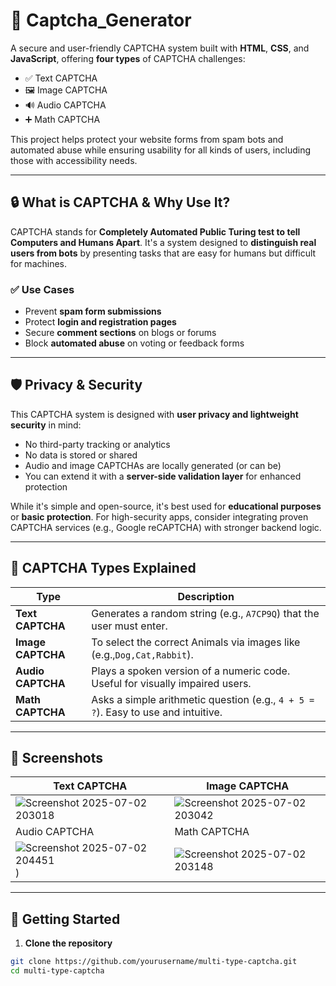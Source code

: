 # 🧠 Captcha_Generator

A secure and user-friendly CAPTCHA system built with **HTML**, **CSS**, and **JavaScript**, offering **four types** of CAPTCHA challenges:

- ✅ Text CAPTCHA  
- 🖼️ Image CAPTCHA  
- 🔊 Audio CAPTCHA  
- ➕ Math CAPTCHA  

This project helps protect your website forms from spam bots and automated abuse while ensuring usability for all kinds of users, including those with accessibility needs.

---

## 🔒 What is CAPTCHA & Why Use It?

CAPTCHA stands for **Completely Automated Public Turing test to tell Computers and Humans Apart**. It's a system designed to **distinguish real users from bots** by presenting tasks that are easy for humans but difficult for machines.

### ✅ Use Cases

- Prevent **spam form submissions**
- Protect **login and registration pages**
- Secure **comment sections** on blogs or forums
- Block **automated abuse** on voting or feedback forms

---

## 🛡️ Privacy & Security

This CAPTCHA system is designed with **user privacy and lightweight security** in mind:

- No third-party tracking or analytics
- No data is stored or shared
- Audio and image CAPTCHAs are locally generated (or can be)
- You can extend it with a **server-side validation layer** for enhanced protection

While it's simple and open-source, it's best used for **educational purposes** or **basic protection**. For high-security apps, consider integrating proven CAPTCHA services (e.g., Google reCAPTCHA) with stronger backend logic.

---

## 🔧 CAPTCHA Types Explained

| Type | Description |
|------|-------------|
| **Text CAPTCHA** | Generates a random string (e.g., `A7CP9Q`) that the user must enter. |
| **Image CAPTCHA** | To select the correct Animals via images like (e.g.,`Dog,Cat,Rabbit`). |
| **Audio CAPTCHA** | Plays a spoken version of a numeric code. Useful for visually impaired users. |
| **Math CAPTCHA** | Asks a simple arithmetic question (e.g., `4 + 5 = ?`). Easy to use and intuitive. |

---

## 📸 Screenshots

| Text CAPTCHA | Image CAPTCHA |
|--------------|----------------|
| ![Screenshot 2025-07-02 203018](https://github.com/user-attachments/assets/590a3587-bd52-4cd0-82db-9fd3502c4b3e) | ![Screenshot 2025-07-02 203042](https://github.com/user-attachments/assets/72e43136-3c93-44d2-872b-97fc75eaa4da) |
| Audio CAPTCHA | Math CAPTCHA |
| ![Screenshot 2025-07-02 204451](https://github.com/user-attachments/assets/18ef32e3-6a4c-4969-a921-4579d73e9003)) |![Screenshot 2025-07-02 203148](https://github.com/user-attachments/assets/7143ad98-c2a2-456b-ac44-cccdba266bb0) |

---

## 🚀 Getting Started

1. **Clone the repository**
```bash
git clone https://github.com/yourusername/multi-type-captcha.git
cd multi-type-captcha
